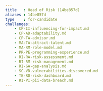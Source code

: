 ```yaml
---
title   : Head of Risk (14be857d)
aliases : 14be857d
type    : for-candidate
challenges:
    - CP-II-influencing-for-impact.md
    - CP-AD-adaptability.md
    - CP-TA-advisor.md
    - MA-TA-attract-talent.md
    - MA-RM-role-model.md
    - PR-PE-programming-experience.md
    - RI-RA-risk-assessment.md
    - RI-RM-risk-management.md
    - RI-GA-gap-analysis.md
    - SC-VD-vulnerabilities-discovered.md
    - TE-RD-risk-dashboard.md
    - RI-PI-pii-data-breach.md
---
```

